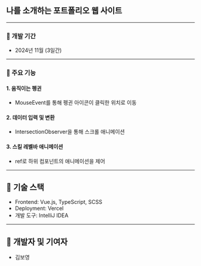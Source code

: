## 나를 소개하는 포트폴리오 웹 사이트

---

### 📅 개발 기간
- 2024년 11월 (3일간)

---

### 📌 주요 기능

#### 1. 움직이는 펭귄
   - MouseEvent를 통해 펭귄 아이콘이 클릭한 위치로 이동


#### 2. 데이터 입력 및 변환
   - IntersectionObserver을 통해 스크롤 애니메이션 


#### 3. 스킬 레벨바 애니메이션
  - ref로 하위 컴포넌트의 애니메이션을 제어


---

## 🔧 기술 스택
- Frontend: Vue.js, TypeScript, SCSS
- Deployment: Vercel
- 개발 도구: IntelliJ IDEA

---


## 🎉 개발자 및 기여자

- 김보영
